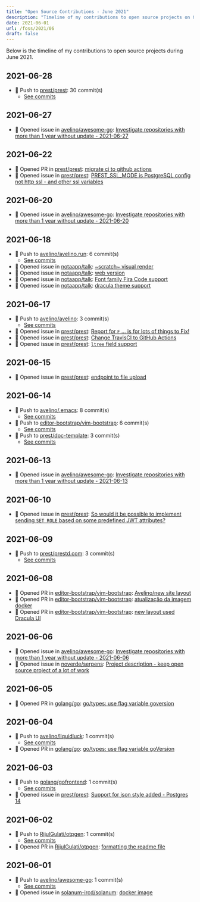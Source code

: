 ```yaml
---
title: "Open Source Contributions - June 2021"
description: "Timeline of my contributions to open source projects on GitHub during June 2021."
date: 2021-06-01
url: /foss/2021/06
draft: false
---
```


Below is the timeline of my contributions to open source projects during June 2021.

## 2021-06-28

- 🔨 Push to [prest/prest](https://github.com/prest/prest): 30 commit(s)
  - [See commits](https://github.com/prest/prest/commits?author=avelino&since=2021-06-28T00:00:00Z&until=2021-06-28T23:59:59Z)

## 2021-06-27

- 🐛 Opened issue in [avelino/awesome-go](https://github.com/avelino/awesome-go): [Investigate repositories with more than 1 year without update - 2021-06-27](https://github.com/avelino/awesome-go/issues/3645)

## 2021-06-22

- 🔀 Opened PR in [prest/prest](https://github.com/prest/prest): [migrate ci to github actions](https://github.com/prest/prest/pull/560)
- 🐛 Opened issue in [prest/prest](https://github.com/prest/prest): [PREST_SSL_MODE is PostgreSQL config not http ssl - and other ssl variables](https://github.com/prest/prest/issues/561)

## 2021-06-20

- 🐛 Opened issue in [avelino/awesome-go](https://github.com/avelino/awesome-go): [Investigate repositories with more than 1 year without update - 2021-06-20](https://github.com/avelino/awesome-go/issues/3638)

## 2021-06-18

- 🔨 Push to [avelino/avelino.run](https://github.com/avelino/avelino.run): 6 commit(s)
  - [See commits](https://github.com/avelino/avelino.run/commits?author=avelino&since=2021-06-18T00:00:00Z&until=2021-06-18T23:59:59Z)
- 🐛 Opened issue in [notaapp/talk](https://github.com/notaapp/talk): [~scratch~ visual render](https://github.com/notaapp/talk/issues/72)
- 🐛 Opened issue in [notaapp/talk](https://github.com/notaapp/talk): [web version](https://github.com/notaapp/talk/issues/71)
- 🐛 Opened issue in [notaapp/talk](https://github.com/notaapp/talk): [Font family Fira Code support](https://github.com/notaapp/talk/issues/70)
- 🐛 Opened issue in [notaapp/talk](https://github.com/notaapp/talk): [dracula theme support](https://github.com/notaapp/talk/issues/69)

## 2021-06-17

- 🔨 Push to [avelino/avelino](https://github.com/avelino/avelino): 3 commit(s)
  - [See commits](https://github.com/avelino/avelino/commits?author=avelino&since=2021-06-17T00:00:00Z&until=2021-06-17T23:59:59Z)
- 🐛 Opened issue in [prest/prest](https://github.com/prest/prest): [Report for `F` ... is for lots of things to Fix!](https://github.com/prest/prest/issues/558)
- 🐛 Opened issue in [prest/prest](https://github.com/prest/prest): [Change TravisCI to GitHub Actions ](https://github.com/prest/prest/issues/555)
- 🐛 Opened issue in [prest/prest](https://github.com/prest/prest): [`ltree` field support](https://github.com/prest/prest/issues/554)

## 2021-06-15

- 🐛 Opened issue in [prest/prest](https://github.com/prest/prest): [endpoint to file upload](https://github.com/prest/prest/issues/550)

## 2021-06-14

- 🔨 Push to [avelino/.emacs](https://github.com/avelino/.emacs): 8 commit(s)
  - [See commits](https://github.com/avelino/.emacs/commits?author=avelino&since=2021-06-14T00:00:00Z&until=2021-06-14T23:59:59Z)
- 🔨 Push to [editor-bootstrap/vim-bootstrap](https://github.com/editor-bootstrap/vim-bootstrap): 6 commit(s)
  - [See commits](https://github.com/editor-bootstrap/vim-bootstrap/commits?author=avelino&since=2021-06-14T00:00:00Z&until=2021-06-14T23:59:59Z)
- 🔨 Push to [prest/doc-template](https://github.com/prest/doc-template): 3 commit(s)
  - [See commits](https://github.com/prest/doc-template/commits?author=avelino&since=2021-06-14T00:00:00Z&until=2021-06-14T23:59:59Z)

## 2021-06-13

- 🐛 Opened issue in [avelino/awesome-go](https://github.com/avelino/awesome-go): [Investigate repositories with more than 1 year without update - 2021-06-13](https://github.com/avelino/awesome-go/issues/3630)

## 2021-06-10

- 🐛 Opened issue in [prest/prest](https://github.com/prest/prest): [So would it be possible to implement sending `SET ROLE` based on some predefined JWT attributes?](https://github.com/prest/prest/issues/548)

## 2021-06-09

- 🔨 Push to [prest/prestd.com](https://github.com/prest/prestd.com): 3 commit(s)
  - [See commits](https://github.com/prest/prestd.com/commits?author=avelino&since=2021-06-09T00:00:00Z&until=2021-06-09T23:59:59Z)

## 2021-06-08

- 🔀 Opened PR in [editor-bootstrap/vim-bootstrap](https://github.com/editor-bootstrap/vim-bootstrap): [Avelino/new site layout](https://github.com/editor-bootstrap/vim-bootstrap/pull/383)
- 🔀 Opened PR in [editor-bootstrap/vim-bootstrap](https://github.com/editor-bootstrap/vim-bootstrap): [atualização da imagem docker](https://github.com/editor-bootstrap/vim-bootstrap/pull/382)
- 🔀 Opened PR in [editor-bootstrap/vim-bootstrap](https://github.com/editor-bootstrap/vim-bootstrap): [new layout used Dracula UI](https://github.com/editor-bootstrap/vim-bootstrap/pull/381)

## 2021-06-06

- 🐛 Opened issue in [avelino/awesome-go](https://github.com/avelino/awesome-go): [Investigate repositories with more than 1 year without update - 2021-06-06](https://github.com/avelino/awesome-go/issues/3621)
- 🐛 Opened issue in [noverde/serpens](https://github.com/noverde/serpens): [Project description - keep open source project of a lot of work](https://github.com/noverde/serpens/issues/30)

## 2021-06-05

- 🔀 Opened PR in [golang/go](https://github.com/golang/go): [go/types: use flag variable goversion](https://github.com/golang/go/pull/46585)

## 2021-06-04

- 🔨 Push to [avelino/liquidluck](https://github.com/avelino/liquidluck): 1 commit(s)
  - [See commits](https://github.com/avelino/liquidluck/commits?author=avelino&since=2021-06-04T00:00:00Z&until=2021-06-04T23:59:59Z)
- 🔀 Opened PR in [golang/go](https://github.com/golang/go): [go/types: use flag variable goVersion](https://github.com/golang/go/pull/46566)

## 2021-06-03

- 🔨 Push to [golang/gofrontend](https://github.com/golang/gofrontend): 1 commit(s)
  - [See commits](https://github.com/golang/gofrontend/commits?author=avelino&since=2021-06-03T00:00:00Z&until=2021-06-03T23:59:59Z)
- 🐛 Opened issue in [prest/prest](https://github.com/prest/prest): [Support for json style added - Postgres 14](https://github.com/prest/prest/issues/547)

## 2021-06-02

- 🔨 Push to [RijulGulati/otpgen](https://github.com/RijulGulati/otpgen): 1 commit(s)
  - [See commits](https://github.com/RijulGulati/otpgen/commits?author=avelino&since=2021-06-02T00:00:00Z&until=2021-06-02T23:59:59Z)
- 🔀 Opened PR in [RijulGulati/otpgen](https://github.com/RijulGulati/otpgen): [formatting the readme file](https://github.com/RijulGulati/otpgen/pull/1)

## 2021-06-01

- 🔨 Push to [avelino/awesome-go](https://github.com/avelino/awesome-go): 1 commit(s)
  - [See commits](https://github.com/avelino/awesome-go/commits?author=avelino&since=2021-06-01T00:00:00Z&until=2021-06-01T23:59:59Z)
- 🐛 Opened issue in [solanum-ircd/solanum](https://github.com/solanum-ircd/solanum): [docker image](https://github.com/solanum-ircd/solanum/issues/179)

